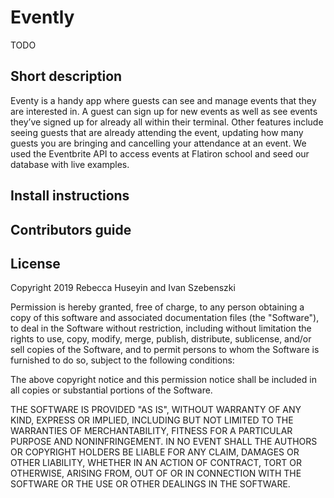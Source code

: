 # Evently

TODO

## Short description
Eventy is a handy app where guests can see and manage events that they are interested in. A guest can sign up for new events as well as see events they’ve signed up for already all within their terminal. Other features include seeing guests that are already attending the event, updating how many guests you are bringing and cancelling your attendance at an event. We used the Eventbrite API to access events at Flatiron school and seed our database with live examples.

## Install instructions

## Contributors guide

## License
Copyright 2019 Rebecca Huseyin and Ivan Szebenszki

Permission is hereby granted, free of charge, to any person obtaining a copy of this software and associated documentation files (the "Software"), to deal in the Software without restriction, including without limitation the rights to use, copy, modify, merge, publish, distribute, sublicense, and/or sell copies of the Software, and to permit persons to whom the Software is furnished to do so, subject to the following conditions:

The above copyright notice and this permission notice shall be included in all copies or substantial portions of the Software.

THE SOFTWARE IS PROVIDED "AS IS", WITHOUT WARRANTY OF ANY KIND, EXPRESS OR IMPLIED, INCLUDING BUT NOT LIMITED TO THE WARRANTIES OF MERCHANTABILITY, FITNESS FOR A PARTICULAR PURPOSE AND NONINFRINGEMENT. IN NO EVENT SHALL THE AUTHORS OR COPYRIGHT HOLDERS BE LIABLE FOR ANY CLAIM, DAMAGES OR OTHER LIABILITY, WHETHER IN AN ACTION OF CONTRACT, TORT OR OTHERWISE, ARISING FROM, OUT OF OR IN CONNECTION WITH THE SOFTWARE OR THE USE OR OTHER DEALINGS IN THE SOFTWARE.
